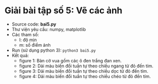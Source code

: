 # Giải bài tập số 5: Vẽ các ảnh
- Source code: **bai5.py**
- Thư viện yêu cầu: numpy, matplotlib
- Các tham số: 
  + l: độ mịn
  + m: số điểm ảnh
- Run (sử dụng python 3): 
```python3 bai5.py```
- Kết quả:
  + figure 1: Bàn cờ vua gồm các ô đen trắng đan xen.
  + figure 2: Dải màu biến đổi tuần tự theo chiều ngang từ đỏ đến tím.
  + figure 3: Dải màu biến đổi tuần tự theo chiều dọc từ đỏ đến tím.
  + figure 4: Dải màu biến đổi tuần tự theo chiều chéo từ đỏ đến tím.
